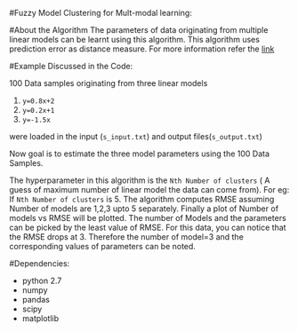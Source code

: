 #Fuzzy Model Clustering for Mult-modal learning:

#About the Algorithm
The parameters of data originating from multiple linear models can be learnt using this algorithm. This algorithm uses prediction error as distance measure. For more information refer the [link](http://link.springer.com/article/10.1007%2Fs12572-012-0058-y#page-1)

#Example Discussed in the Code:

100 Data samples originating from three linear models 

1.  `y=0.8x+2`
2.  `y=0.2x+1`
3.  `y=-1.5x`

were loaded in the input (`s_input.txt`) and output files(`s_output.txt`) 

Now goal is to estimate the three model parameters using the 100 Data Samples.

The hyperparameter in this algorithm is the `Nth Number of clusters` ( A guess of maximum number of linear model the data can come from). For eg: If `Nth Number of clusters` is 5. The algorithm computes RMSE assuming Number of models are 1,2,3 upto 5 separately. Finally a plot of Number of models vs RMSE will be plotted. The number of Models and the parameters can be picked by the least value of RMSE. For this data, you can notice that the RMSE drops at 3. Therefore the number of model=3 and the corresponding values of parameters can be noted.

#Dependencies:
- python 2.7
- numpy
- pandas
- scipy
- matplotlib
